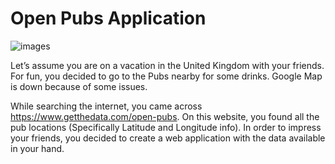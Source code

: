 # Open Pubs Application

![images](drinkers.png)


Let’s assume you are on a vacation in the United Kingdom with your friends. For fun, you decided to go to the Pubs nearby for some drinks. Google Map is down because of some issues. 

While searching the internet, you came across https://www.getthedata.com/open-pubs. On this website, you found all the pub locations (Specifically Latitude and Longitude info). In order to impress your friends, you decided to create a web application with the data available in your hand.